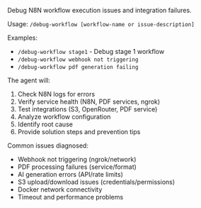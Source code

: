 Debug N8N workflow execution issues and integration failures.

Usage: `/debug-workflow [workflow-name or issue-description]`

Examples:
- `/debug-workflow stage1` - Debug stage 1 workflow
- `/debug-workflow webhook not triggering`
- `/debug-workflow pdf generation failing`

The agent will:
1. Check N8N logs for errors
2. Verify service health (N8N, PDF services, ngrok)
3. Test integrations (S3, OpenRouter, PDF service)
4. Analyze workflow configuration
5. Identify root cause
6. Provide solution steps and prevention tips

Common issues diagnosed:
- Webhook not triggering (ngrok/network)
- PDF processing failures (service/format)
- AI generation errors (API/rate limits)
- S3 upload/download issues (credentials/permissions)
- Docker network connectivity
- Timeout and performance problems
